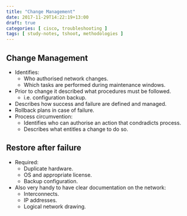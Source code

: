 ```yaml
---
title: "Change Management"
date: 2017-11-29T14:22:19+13:00
draft: true
categories: [ cisco, troubleshooting ]
tags: [ study-notes, tshoot, methodologies ]
---
```


## Change Management
* Identifies:
  * Who authorised network changes.
  * Which tasks are performed during maintenance windows.
* Prior to change it described what procedures must be followed.
  * i.e. configuration backup.
* Describes how success and failure are defined and managed.
* Rollback plans in case of failure.
* Process circumvention:
  * Identifies who can authorise an action that condradicts process.
  * Describes what entitles a change to do so.

## Restore after failure
* Required:
  * Duplicate hardware.
  * OS and appropriate license.
  * Backup configuration.
* Also very handy to have clear documentation on the network:
  * Interconnects.
  * IP addresses.
  * Logical network drawing.
